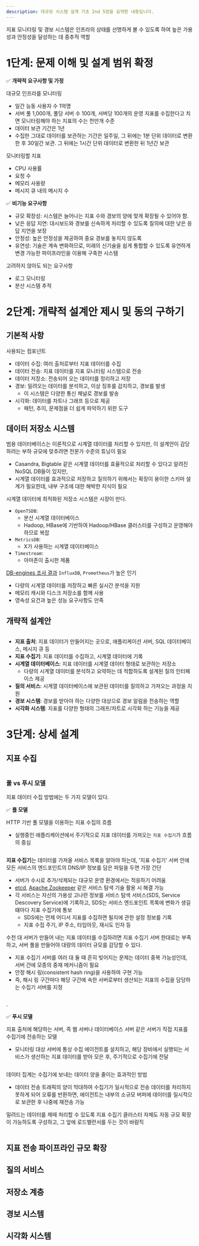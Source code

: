 ```yaml
---
description: 대규모 시스템 설계 기초 2nd 5장을 요약한 내용입니다.
---
```


지표 모니터링 및 경보 시스템은 인프라의 상태를 선명하게 볼 수 있도록 하여 높은 가용성과 안정성을 달성하는 데 중추적 역할

# 1단계: 문제 이해 및 설계 범위 확정

✅ **개략적 요구사항 및 가정**

대규모 인프라를 모니터링
- 일간 능동 사용자 수 1억명
- 서버 풀 1,000개, 풀당 서버 수 100개, 서버당 100개의 운영 지표를 수집한다고 치면 모니터링해야 하는 지표의 수는 천만개 수준
- 데이터 보관 기간은 1년
- 수집한 그대로 데이터를 보관하는 기간은 일주일, 그 뒤에는 1분 단위 데이터로 변환한 후 30일간 보관. 그 뒤에는 1시간 단위 데이터로 변환한 뒤 1년간 보관

모니터링할 지표
- CPU 사용률
- 요청 수
- 메모리 사용량
- 메시지 큐 내의 메시지 수

✅ **비기능 요구사항**

- 규모 확장성: 시스템은 늘어나는 지표 수와 경보의 양에 맞게 확장될 수 있어야 함.
- 낮은 응답 지연: 대시보드와 경보를 신속하게 처리할 수 있도록 질의에 대한 낮은 응답 지연을 보장
- 안정성: 높은 안정성을 제공하여 중요 경보를 놓치지 않도록
- 유연성: 기술은 계속 변화하므로, 미래의 신기술을 쉽게 통합할 수 있도록 유연하게 변경 가능한 파이프라인을 이용해 구축한 시스템

고려하지 않아도 되는 요구사항
- 로그 모니터링
- 분산 시스템 추적

# 2단계: 개략적 설계안 제시 및 동의 구하기

## 기본적 사항

사용되는 컴포넌트
- 데이터 수집: 여러 출처로부터 지표 데이터를 수집
- 데이터 전송: 지표 데이터를 지표 모니터링 시스템으로 전송
- 데이터 저장소: 전송되어 오는 데이터를 정리하고 저장
- 경보: 밀려오는 데이터를 분석하고, 이상 징후를 감지하고, 경보를 발생
  - 이 시스템은 다양한 통신 채널로 경보를 발송
- 시각화: 데이터를 차트나 그래프 등으로 제공
  - 패턴, 추이, 문제점을 더 쉽게 파악하기 위한 도구

## 데이터 저장소 시스템

범용 데이터베이스는 이론적으로 시계열 데이터를 처리할 수 있지만, 이 설계안이 감당하려는 부하 규모에 맞추려면 전문가 수준의 튜닝이 필요
- Casandra, Bigtable 같은 시계열 데이터를 효율적으로 처리할 수 있다고 알려진 NoSQL DB들이 있지만,
- 시계열 데이터를 효과적으로 저장하고 질의하기 위해서는 확장이 용이한 스키마 설계가 필요한데, 내부 구조에 대한 해박한 지식이 필요

시계열 데이터에 최적화된 저장소 시스템은 시장이 만다.
- `OpenTSDB`:
  - 분산 시계열 데이터베이스
  - Hadoop, HBase에 기반하여 Hadoop/HBase 클러스터를 구성하고 운영해야 하므로 복잡
- `MetricsDB`:
  - X가 사용하는 시계열 데이터베이스
- `Timestream`:
  - 아마존이 출시한 제품

[DB-engines 조사 결과](https://db-engines.com/en/ranking/time+series+dbms) `InfluxDB`, `Prometheus`가 높은 인기
- 다량의 시계열 데이터를 저장하고 빠른 실시간 분석을 지원
- 메모리 캐시와 디스크 저장소를 함께 사용
- 영속성 요건과 높은 성능 요구사항도 만족

## 개략적 설계안

<figure><img src="../../.gitbook/assets/system-design-interview-2nd/5.6.png" alt=""><figcaption></figcaption></figure>

- **지표 출처**: 지표 데이터가 만들어지는 곳으로, 애플리케이션 서버, SQL 데이터베이스, 메시지 큐 등
- **지표 수집기**: 지표 데이터를 수집하고, 시계열 데이터에 기록
- **시계열 데이터베이스**: 지표 데이터를 시계열 데이터 형태로 보관하는 저장소
  - 다량의 시계열 데이터를 분석하고 요약하는 데 적합하도록 설계된 질의 인터페이스 제공
- **질의 서비스**: 시계열 데이터베이스에 보관된 데이터를 질의하고 가져오는 과정을 지원
- **경보 시스템**: 경보를 받아야 하는 다양한 대상으로 경보 알림을 전송하는 역할
- **시각화 시스템**: 지표를 다양한 형태의 그래프/차트로 시각화 하는 기능을 제공

# 3단계: 상세 설계

## 지표 수집

<figure><img src="../../.gitbook/assets/system-design-interview-2nd/5.7.png" alt=""><figcaption></figcaption></figure>

### 풀 vs 푸시 모델

지표 데이터 수집 방법에는 두 가지 모델이 있다.

✅ **풀 모델**

HTTP 기반 풀 모델을 이용하는 지표 수집의 흐름
- 실행중인 애플리케이션에서 주기적으로 지표 데이터를 가져오는 `지표 수집기`가 흐름의 중심

<figure><img src="../../.gitbook/assets/system-design-interview-2nd/5.8.png" alt=""><figcaption></figcaption></figure>

**지표 수집기**는 데이터를 가져올 서비스 목록을 알아야 하는데, '지표 수집기' 서버 안에 모든 서비스의 엔드포인트의 DNS/IP 정보를 담은 파일을 두면 가장 간단
- 서버가 수시로 추가/삭제되는 대규모 운영 환경에서는 적응하기 어려움
- [etcd](https://etcd.io/), [Apache Zookeeper](https://zookeeper.apache.org/) 같은 서비스 탐색 기술 활용 시 해결 가능
- 각 서비스는 자신의 가용성 고나련 정보를 서비스 탐색 서비스(SDS, Service Descovery Service)에 기록하고, SDS는 서비스 엔드포인트 목록에 변화가 생길 떄마다 지표 수집기에 통보
  - SDS에는 언제 어디서 지표를 수집하면 될지에 관한 설정 정보를 기록
  - 지표 수집 주기, IP 주소, 타임아웃, 재시도 인자 등

수천 대 서버가 만들어 내는 지표 데이터를 수집하려면 지표 수집기 서버 한대로는 부족하고, 서버 풀을 만들어야 대량의 데이터 규모를 감당할 수 있다.
- 지표 수집기 서버를 여러 대 둘 때 흔히 빚어지는 문제는 데이터 중복 가능성인데, 서버 간에 모종의 중재 메커니즘이 필요
- 안정 해시 링(consistent hash ring)을 사용하여 구현 가능
- 즉, 해시 링 구간마다 해당 구간에 속한 서버로부터 생산되는 지표의 수집을 담당하는 수집기 서버를 지정

<figure><img src="../../.gitbook/assets/system-design-interview-2nd/5.11.png" alt=""><figcaption></figcaption></figure>

.

✅ **푸시 모델**

지표 출처에 해당하는 서버, 즉 웹 서버나 데이터베이스 서버 같은 서버가 직접 지표를 수집기에 전송하는 모델
- 모니터링 대상 서버에 통상 수집 에이전트를 설치하고, 해당 장비에서 실행되는 서비스가 생산하는 지표 데이터를 받아 모은 후, 주기적으로 수집기에 전달

<figure><img src="../../.gitbook/assets/system-design-interview-2nd/5.12.png" alt=""><figcaption></figcaption></figure>

데이터 집계는 수집기에 보내는 데이터 양을 줄이는 효과적인 방법
- 데이터 전송 트래픽의 양이 막대하여 수집기가 일시적으로 전송 데이터를 처리하지 못하게 되어 오류를 반환하면, 에이전트는 내부의 소규모 버퍼에 데이터를 일시적으로 보관한 후 나중에 재전송 가능

밀려드는 데이터를 제때 처리할 수 있도록 지표 수집기 클러스터 자체도 자동 규모 확장이 가능하도록 구성하고, 그 앞에 로드밸런서를 두는 것이 바람직

<figure><img src="../../.gitbook/assets/system-design-interview-2nd/5.13.png" alt=""><figcaption></figcaption></figure>




## 지표 전송 파이프라인 규모 확장

## 질의 서비스

## 저장소 계층

## 경보 시스템

## 시각화 시스템


